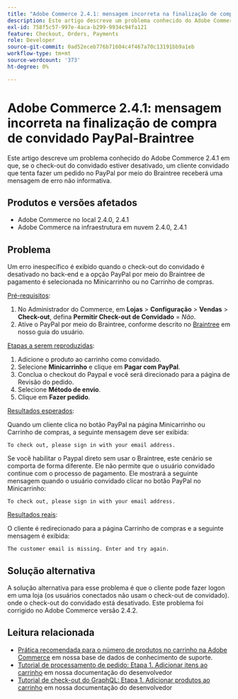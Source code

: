 ```yaml
---
title: "Adobe Commerce 2.4.1: mensagem incorreta na finalização de compra de convidado do PayPal-Braintree"
description: Este artigo descreve um problema conhecido do Adobe Commerce 2.4.1 em que, se o check-out do convidado estiver desativado, um cliente convidado que tenta fazer um pedido no PayPal por meio do Braintree receberá uma mensagem de erro não informativa.
exl-id: 758f5c57-997e-4aca-b299-9934c94fa121
feature: Checkout, Orders, Payments
role: Developer
source-git-commit: 0ad52eceb776b71604c4f467a70c13191bb9a1eb
workflow-type: tm+mt
source-wordcount: '373'
ht-degree: 0%

---
```


# Adobe Commerce 2.4.1: mensagem incorreta na finalização de compra de convidado PayPal-Braintree

Este artigo descreve um problema conhecido do Adobe Commerce 2.4.1 em que, se o check-out do convidado estiver desativado, um cliente convidado que tenta fazer um pedido no PayPal por meio do Braintree receberá uma mensagem de erro não informativa.

## Produtos e versões afetados

* Adobe Commerce no local 2.4.0, 2.4.1
* Adobe Commerce na infraestrutura em nuvem 2.4.0, 2.4.1

## Problema

Um erro inespecífico é exibido quando o check-out do convidado é desativado no back-end e a opção PayPal por meio do Braintree de pagamento é selecionada no Minicarrinho ou no Carrinho de compras.

<u>Pré-requisitos</u>:

1. No Administrador do Commerce, em **Lojas** > **Configuração** > **Vendas** > **Check-out**, defina **Permitir Check-out de Convidado** = *Não*.
1. Ative o PayPal por meio do Braintree, conforme descrito no [Braintree](https://docs.magento.com/user-guide/payment/braintree.html?) em nosso guia do usuário.

<u>Etapas a serem reproduzidas</u>:

1. Adicione o produto ao carrinho como convidado.
1. Selecione **Minicarrinho** e clique em **Pagar com PayPal**.
1. Conclua o checkout do Paypal e você será direcionado para a página de Revisão do pedido.
1. Selecione **Método de envio**.
1. Clique em **Fazer pedido**.

<u>Resultados esperados</u>:

Quando um cliente clica no botão PayPal na página Minicarrinho ou Carrinho de compras, a seguinte mensagem deve ser exibida:

<pre><code class="language-bash">To check out, please sign in with your email address.</code></pre>

Se você habilitar o Paypal direto sem usar o Braintree, este cenário se comporta de forma diferente. Ele não permite que o usuário convidado continue com o processo de pagamento. Ele mostrará a seguinte mensagem quando o usuário convidado clicar no botão PayPal no Minicarrinho:

<pre><code class="language-bash">To check out, please sign in with your email address.</code></pre>

<u>Resultados reais</u>:

O cliente é redirecionado para a página Carrinho de compras e a seguinte mensagem é exibida:

<pre><code class="language-bash">The customer email is missing. Enter and try again.</code></pre>

## Solução alternativa

A solução alternativa para esse problema é que o cliente pode fazer logon em uma loja (os usuários conectados não usam o check-out de convidado). onde o check-out do convidado está desativado. Este problema foi corrigido no Adobe Commerce versão 2.4.2.

## Leitura relacionada

* [Prática recomendada para o número de produtos no carrinho na Adobe Commerce](https://support.magento.com/hc/en-us/articles/360048550332) em nossa base de dados de conhecimento de suporte.
* [Tutorial de processamento de pedido: Etapa 1. Adicionar itens ao carrinho](https://devdocs.magento.com/guides/v2.4/rest/tutorials/orders/order-add-items.html) em nossa documentação do desenvolvedor
* [Tutorial de check-out do GraphQL: Etapa 1. Adicionar produtos ao carrinho](https://devdocs.magento.com/guides/v2.4/graphql/tutorials/checkout/checkout-add-product-to-cart.html) em nossa documentação do desenvolvedor
